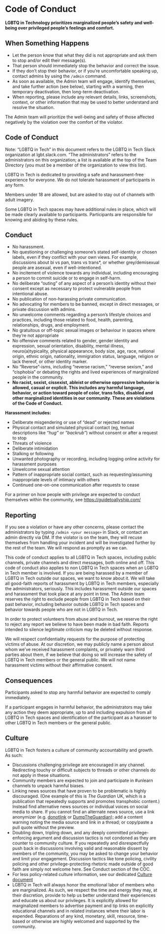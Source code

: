 # Code of Conduct

**LGBTQ in Technology prioritizes marginalized people’s safety and well-being over privileged people’s feelings and comfort.**

## When Something Happens

* Let the person know that what they did is not appropriate and ask them to stop and/or edit their message(s).
* That person should immediately stop the behavior and correct the issue.
* If they don’t stop their behavior, or if you’re uncomfortable speaking up, contact admins by using the `/admin` command. 
* As soon as available, the Admin team will engage, identify themselves, and take further action (see below), starting with a warning, then temporary deactivation, then long-term deactivation.
* When reporting, please include any relevant details, links, screenshots, context, or other information that may be used to better understand and resolve the situation.

The Admin team will prioritize the well-being and safety of those affected negatively by the violation over the comfort of the violator.

## Code of Conduct

Note: “LGBTQ in Tech” in this document refers to the LGBTQ in Tech Slack organization at lgbt.slack.com. “The administrators” refers to the administrators on this organization; a list is available at the top of the Team Directory (you must be a member of the organization to view this list).

LGBTQ in Tech is dedicated to providing a safe and harassment-free experience for everyone. We do not tolerate harassment of participants in any form.

Members under 18 are allowed, but are asked to stay out of channels with adult imagery.

Some LGBTQ in Tech spaces may have additional rules in place, which will be made clearly available to participants. Participants are responsible for knowing and abiding by these rules.

## Conduct

* No harassment.
* No questioning or challenging someone’s stated self-identity or chosen labels, even if they conflict with your own views. For example, discussions about bi vs pan, trans vs trans*, or whether grey/demisexual people are asexual, even if well-intentioned.
* No incitement of violence towards any individual, including encouraging a person to commit suicide or to engage in self-harm.
* No deliberate “outing” of any aspect of a person’s identity without their consent except as necessary to protect vulnerable people from intentional abuse.
* No publication of non-harassing private communication.
* No advocating for members to be banned, except in direct messages, or private discussion with admins.
* No unwelcome comments regarding a person’s lifestyle choices and practices, including those related to food, health, parenting, relationships, drugs, and employment.
* No gratuitous or off-topic sexual images or behaviour in spaces where they’re not appropriate
* No offensive comments related to gender, gender identity and expression, sexual orientation, disability, mental illness, neuro(a)typicality, physical appearance, body size, age, race, national origin, ethnic origin, nationality, immigration status, language, religion or lack thereof, or other identity marker.
* No “Reverse”-isms, including “reverse racism,” “reverse sexism,” and “cisphobia” or debating the rights and lived experiences of marginalized people in the community.
* **No racist, sexist, cissexist, ableist or otherwise oppressive behavior is allowed, casual or explicit. This includes any harmful language, behavior, or action toward people of color, trans folks, disabled and other marginalized identities in our community. These are violations of the Code of Conduct.**

**Harassment includes:**

* Deliberate misgendering or use of “dead” or rejected names
* Physical contact and simulated physical contact (eg, textual descriptions like *“hug”* or *“backrub”*) without consent or after a request to stop
* Threats of violence
* Deliberate intimidation
* Stalking or following
* Unwanted photography or recording, including logging online activity for harassment purposes
* Unwelcome sexual attention
* Pattern of inappropriate social contact, such as requesting/assuming inappropriate levels of intimacy with others
* Continued one-on-one communication after requests to cease

For a primer on how people with privilege are expected to conduct themselves within the community, see https://guidetoallyship.com/

## Reporting

If you see a violation or have any other concerns, please contact the administrators by typing `/admin <your message>` in Slack, or contact an admin directly via DM. If the violator is on the team, they will recuse themselves from handling your incident and will be investigated further by the rest of the team. We will respond as promptly as we can.

This code of conduct applies to all LGBTQ in Tech spaces, including public channels, private channels and direct messages, both online and off. This code of conduct also applies to non LGBTQ in Tech spaces when an LGBTQ in Tech member is involved. If you are being harassed by a member of LGBTQ in Tech outside our spaces, we want to know about it. We will take all good-faith reports of harassment by LGBTQ in Tech members, especially the administrators, seriously. This includes harassment outside our spaces and harassment that took place at any point in time. The Admin team reserves the right to exclude people from LGBTQ in Tech based on their past behavior, including behavior outside LGBTQ in Tech spaces and behavior towards people who are not in LGBTQ in Tech.

In order to protect volunteers from abuse and burnout, we reserve the right to reject any report we believe to have been made in bad faith. Reports intended to silence legitimate criticism may be deleted without response.

We will respect confidentiality requests for the purpose of protecting victims of abuse. At our discretion, we may publicly name a person about whom we’ve received harassment complaints, or privately warn third parties about them, if we believe that doing so will increase the safety of LGBTQ in Tech members or the general public. We will not name harassment victims without their affirmative consent.

## Consequences

Participants asked to stop any harmful behavior are expected to comply immediately.

If a participant engages in harmful behavior, the administrators may take any action they deem appropriate, up to and including expulsion from all LGBTQ in Tech spaces and identification of the participant as a harasser to other LGBTQ in Tech members or the general public.

## Culture

LGBTQ in Tech fosters a culture of community accountability and growth. As such:

* Discussions challenging privilege are encouraged in any channel. Redirecting touchy or difficult subjects to threads or other channels do not apply in these situations.
* Community members are expected to join and participate in #unlearn channels to unpack harmful biases.
* Linking news sources that have proven to be problematic is highly discouraged. (One example of this is _The Guardian_ UK, which is a publication that repeatedly supports and promotes transphobic content.) Instead find alternative news sources or individual voices on social media to share. If you cannot find an alternate news source, use a link anonymizer (e.g. [donotlink](https://donotlink.it) or [DumpTheGuardian](https://theguardian.fivefilters.org/how-to-share/)); add a content warning noting the media source and link in a thread; or copy/paste a pull quote without the preview.
* Doubling down, tripling down, and any deeply committed privilege-enforcing argument and discussion tactics is not condoned as they are counter to community culture. If you repeatedly and disrespectfully push back in discussions involving valid and reasonable dissent by members of the community, you may be asked to change your behavior and limit your engagement. Discussion tactics like tone policing, civility policing and other privilege-protecting rhetoric made outside of good faith are simply not welcome here. See Conduct section of the COC.
* For less policy-related culture information, see our dedicated [Culture document](https://lgbtq.technology/culture.html)
* LGBTQ in Tech will always honor the emotional labor of members who are marginalized. As such, we respect the time and energy they may, at their discretion, provide to help us better understand their experiences and educate us about our privileges. It is explicitly allowed for marginalized members to advertise payment and tip links on explicitly educational channels and in related instances where their labor is expended. Reparations of any kind, monetary, skill, resource, time-based or otherwise are highly welcomed and supported by the community.

